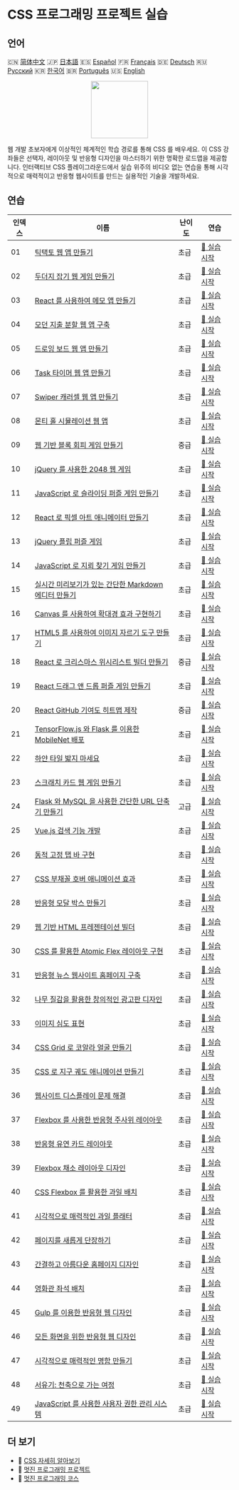 # CSS 프로그래밍 프로젝트 실습

## 언어

🇨🇳 [简体中文](README_zh.md) 🇯🇵 [日本語](README_ja.md) 🇪🇸 [Español](README_es.md) 🇫🇷 [Français](README_fr.md) 🇩🇪 [Deutsch](README_de.md) 🇷🇺 [Русский](README_ru.md) 🇰🇷 [한국어](README_ko.md) 🇧🇷 [Português](README_pt.md) 🇺🇸 [English](README.md) 

<div align="center">
<img width="128px" src="https://file.labex.io/path/YheSJQuYYCNJ.png">
</div>

웹 개발 초보자에게 이상적인 체계적인 학습 경로를 통해 CSS 를 배우세요. 이 CSS 강좌들은 선택자, 레이아웃 및 반응형 디자인을 마스터하기 위한 명확한 로드맵을 제공합니다. 인터랙티브 CSS 플레이그라운드에서 실습 위주의 비디오 없는 연습을 통해 시각적으로 매력적이고 반응형 웹사이트를 만드는 실용적인 기술을 개발하세요.

## 연습

|   인덱스 | 이름                                                                                                                                         | 난이도   | 연습                                                                                                  |
|----------|----------------------------------------------------------------------------------------------------------------------------------------------|----------|-------------------------------------------------------------------------------------------------------|
|       01 | [틱택토 웹 앱 만들기](https://labex.io/ko/courses/project-build-a-tic-tac-toe-web-app)                                                       | 초급     | [🚀 실습 시작](https://labex.io/ko/courses/project-build-a-tic-tac-toe-web-app)                       |
|       02 | [두더지 잡기 웹 게임 만들기](https://labex.io/ko/courses/project-creating-a-whack-a-mole-web-game)                                           | 초급     | [🚀 실습 시작](https://labex.io/ko/courses/project-creating-a-whack-a-mole-web-game)                  |
|       03 | [React 를 사용하여 메모 앱 만들기](https://labex.io/ko/courses/project-create-a-notes-app-using-react)                                       | 초급     | [🚀 실습 시작](https://labex.io/ko/courses/project-create-a-notes-app-using-react)                    |
|       04 | [모던 지출 분할 웹 앱 구축](https://labex.io/ko/courses/project-building-a-expense-splitter-web-app)                                         | 초급     | [🚀 실습 시작](https://labex.io/ko/courses/project-building-a-expense-splitter-web-app)               |
|       05 | [드로잉 보드 웹 앱 만들기](https://labex.io/ko/courses/project-creating-a-drawing-board-web-app)                                             | 초급     | [🚀 실습 시작](https://labex.io/ko/courses/project-creating-a-drawing-board-web-app)                  |
|       06 | [Task 타이머 웹 앱 만들기](https://labex.io/ko/courses/project-creating-a-task-timer-web-app)                                                | 초급     | [🚀 실습 시작](https://labex.io/ko/courses/project-creating-a-task-timer-web-app)                     |
|       07 | [Swiper 캐러셀 웹 앱 만들기](https://labex.io/ko/courses/project-create-a-swiper-carousel-web-app)                                           | 초급     | [🚀 실습 시작](https://labex.io/ko/courses/project-create-a-swiper-carousel-web-app)                  |
|       08 | [몬티 홀 시뮬레이션 웹 앱](https://labex.io/ko/courses/project-monty-hall-problem-simulation-web-app)                                        | 초급     | [🚀 실습 시작](https://labex.io/ko/courses/project-monty-hall-problem-simulation-web-app)             |
|       09 | [웹 기반 블록 회피 게임 만들기](https://labex.io/ko/courses/project-building-a-web-avoiding-block-game)                                      | 중급     | [🚀 실습 시작](https://labex.io/ko/courses/project-building-a-web-avoiding-block-game)                |
|       10 | [jQuery 를 사용한 2048 웹 게임](https://labex.io/ko/courses/project-2048-web-game-using-jquery)                                              | 초급     | [🚀 실습 시작](https://labex.io/ko/courses/project-2048-web-game-using-jquery)                        |
|       11 | [JavaScript 로 슬라이딩 퍼즐 게임 만들기](https://labex.io/ko/courses/project-build-a-sliding-puzzle-game-with-javascript)                   | 초급     | [🚀 실습 시작](https://labex.io/ko/courses/project-build-a-sliding-puzzle-game-with-javascript)       |
|       12 | [React 로 픽셀 아트 애니메이터 만들기](https://labex.io/ko/courses/project-create-a-pixel-art-animator-with-react)                           | 초급     | [🚀 실습 시작](https://labex.io/ko/courses/project-create-a-pixel-art-animator-with-react)            |
|       13 | [jQuery 플립 퍼즐 게임](https://labex.io/ko/courses/project-jquery-flip-puzzle-game)                                                         | 초급     | [🚀 실습 시작](https://labex.io/ko/courses/project-jquery-flip-puzzle-game)                           |
|       14 | [JavaScript 로 지뢰 찾기 게임 만들기](https://labex.io/ko/courses/project-creating-a-minesweeper-game-with-javascript)                       | 초급     | [🚀 실습 시작](https://labex.io/ko/courses/project-creating-a-minesweeper-game-with-javascript)       |
|       15 | [실시간 미리보기가 있는 간단한 Markdown 에디터 만들기](https://labex.io/ko/courses/project-build-a-simple-markdown-editor-with-live-preview) | 초급     | [🚀 실습 시작](https://labex.io/ko/courses/project-build-a-simple-markdown-editor-with-live-preview)  |
|       16 | [Canvas 를 사용하여 확대경 효과 구현하기](https://labex.io/ko/courses/project-implement-a-magnifying-glass-effect-using-canvas)              | 초급     | [🚀 실습 시작](https://labex.io/ko/courses/project-implement-a-magnifying-glass-effect-using-canvas)  |
|       17 | [HTML5 를 사용하여 이미지 자르기 도구 만들기](https://labex.io/ko/courses/project-build-an-image-cropping-tool-using-html5)                  | 초급     | [🚀 실습 시작](https://labex.io/ko/courses/project-build-an-image-cropping-tool-using-html5)          |
|       18 | [React 로 크리스마스 위시리스트 빌더 만들기](https://labex.io/ko/courses/project-building-a-christmas-wish-list-builder-in-react)            | 중급     | [🚀 실습 시작](https://labex.io/ko/courses/project-building-a-christmas-wish-list-builder-in-react)   |
|       19 | [React 드래그 앤 드롭 퍼즐 게임 만들기](https://labex.io/ko/courses/project-building-a-react-drag-and-drop-puzzle-game)                      | 초급     | [🚀 실습 시작](https://labex.io/ko/courses/project-building-a-react-drag-and-drop-puzzle-game)        |
|       20 | [React GitHub 기여도 히트맵 제작](https://labex.io/ko/courses/project-building-a-react-github-heatmap-contributions)                         | 중급     | [🚀 실습 시작](https://labex.io/ko/courses/project-building-a-react-github-heatmap-contributions)     |
|       21 | [TensorFlow.js 와 Flask 를 이용한 MobileNet 배포](https://labex.io/ko/courses/project-deploying-mobilenet-with-tensorflowjs-and-flask)       | 초급     | [🚀 실습 시작](https://labex.io/ko/courses/project-deploying-mobilenet-with-tensorflowjs-and-flask)   |
|       22 | [하얀 타일 밟지 마세요](https://labex.io/ko/courses/project-dont-step-on-the-white-tile)                                                     | 초급     | [🚀 실습 시작](https://labex.io/ko/courses/project-dont-step-on-the-white-tile)                       |
|       23 | [스크래치 카드 웹 게임 만들기](https://labex.io/ko/courses/project-scratch-card-game)                                                        | 초급     | [🚀 실습 시작](https://labex.io/ko/courses/project-scratch-card-game)                                 |
|       24 | [Flask 와 MySQL 을 사용한 간단한 URL 단축기 만들기](https://labex.io/ko/courses/project-build-a-simple-url-shortener-with-flask-and-mysql)   | 고급     | [🚀 실습 시작](https://labex.io/ko/courses/project-build-a-simple-url-shortener-with-flask-and-mysql) |
|       25 | [Vue.js 검색 기능 개발](https://labex.io/ko/courses/project-do-a-search)                                                                     | 초급     | [🚀 실습 시작](https://labex.io/ko/courses/project-do-a-search)                                       |
|       26 | [동적 고정 탭 바 구현](https://labex.io/ko/courses/project-dynamic-tab-bar)                                                                  | 초급     | [🚀 실습 시작](https://labex.io/ko/courses/project-dynamic-tab-bar)                                   |
|       27 | [CSS 부채꼴 호버 애니메이션 효과](https://labex.io/ko/courses/project-unfold-your-fan)                                                       | 초급     | [🚀 실습 시작](https://labex.io/ko/courses/project-unfold-your-fan)                                   |
|       28 | [반응형 모달 박스 만들기](https://labex.io/ko/courses/project-naughty-modal-box)                                                             | 초급     | [🚀 실습 시작](https://labex.io/ko/courses/project-naughty-modal-box)                                 |
|       29 | [웹 기반 HTML 프레젠테이션 빌더](https://labex.io/ko/courses/project-web-ppt)                                                                | 초급     | [🚀 실습 시작](https://labex.io/ko/courses/project-web-ppt)                                           |
|       30 | [CSS 를 활용한 Atomic Flex 레이아웃 구현](https://labex.io/ko/courses/project-atomic-css)                                                    | 초급     | [🚀 실습 시작](https://labex.io/ko/courses/project-atomic-css)                                        |
|       31 | [반응형 뉴스 웹사이트 홈페이지 구축](https://labex.io/ko/courses/project-creating-website-homepage)                                          | 초급     | [🚀 실습 시작](https://labex.io/ko/courses/project-creating-website-homepage)                         |
|       32 | [나무 질감을 활용한 창의적인 광고판 디자인](https://labex.io/ko/courses/project-creative-billboard)                                          | 초급     | [🚀 실습 시작](https://labex.io/ko/courses/project-creative-billboard)                                |
|       33 | [이미지 심도 표현](https://labex.io/ko/courses/project-depth-of-field-in-images)                                                             | 초급     | [🚀 실습 시작](https://labex.io/ko/courses/project-depth-of-field-in-images)                          |
|       34 | [CSS Grid 로 코알라 얼굴 만들기](https://labex.io/ko/courses/project-draw-a-koala)                                                           | 초급     | [🚀 실습 시작](https://labex.io/ko/courses/project-draw-a-koala)                                      |
|       35 | [CSS 로 지구 궤도 애니메이션 만들기](https://labex.io/ko/courses/project-exploring-the-earth)                                                | 초급     | [🚀 실습 시작](https://labex.io/ko/courses/project-exploring-the-earth)                               |
|       36 | [웹사이트 디스플레이 문제 해결](https://labex.io/ko/courses/project-fix-website-display)                                                     | 초급     | [🚀 실습 시작](https://labex.io/ko/courses/project-fix-website-display)                               |
|       37 | [Flexbox 를 사용한 반응형 주사위 레이아웃](https://labex.io/ko/courses/project-flex-dice-layout)                                             | 초급     | [🚀 실습 시작](https://labex.io/ko/courses/project-flex-dice-layout)                                  |
|       38 | [반응형 유연 카드 레이아웃](https://labex.io/ko/courses/project-flexible-card)                                                               | 초급     | [🚀 실습 시작](https://labex.io/ko/courses/project-flexible-card)                                     |
|       39 | [Flexbox 채소 레이아웃 디자인](https://labex.io/ko/courses/project-fresh-vegetables)                                                         | 초급     | [🚀 실습 시작](https://labex.io/ko/courses/project-fresh-vegetables)                                  |
|       40 | [CSS Flexbox 를 활용한 과일 배치](https://labex.io/ko/courses/project-fruit-arrangement)                                                     | 초급     | [🚀 실습 시작](https://labex.io/ko/courses/project-fruit-arrangement)                                 |
|       41 | [시각적으로 매력적인 과일 플래터](https://labex.io/ko/courses/project-fruit-platter)                                                         | 초급     | [🚀 실습 시작](https://labex.io/ko/courses/project-fruit-platter)                                     |
|       42 | [페이지를 새롭게 단장하기](https://labex.io/ko/courses/project-give-your-page-a-makeover)                                                    | 초급     | [🚀 실습 시작](https://labex.io/ko/courses/project-give-your-page-a-makeover)                         |
|       43 | [간결하고 아름다운 홈페이지 디자인](https://labex.io/ko/courses/project-labex-knowledge-network)                                             | 초급     | [🚀 실습 시작](https://labex.io/ko/courses/project-labex-knowledge-network)                           |
|       44 | [영화관 좌석 배치](https://labex.io/ko/courses/project-movie-theater-seat-arrangement)                                                       | 초급     | [🚀 실습 시작](https://labex.io/ko/courses/project-movie-theater-seat-arrangement)                    |
|       45 | [Gulp 를 이용한 반응형 웹 디자인](https://labex.io/ko/courses/project-responsive-page-layout)                                                | 초급     | [🚀 실습 시작](https://labex.io/ko/courses/project-responsive-page-layout)                            |
|       46 | [모든 화면을 위한 반응형 웹 디자인](https://labex.io/ko/courses/project-responsive-web-design)                                               | 초급     | [🚀 실습 시작](https://labex.io/ko/courses/project-responsive-web-design)                             |
|       47 | [시각적으로 매력적인 명함 만들기](https://labex.io/ko/courses/project-user-business-cards)                                                   | 초급     | [🚀 실습 시작](https://labex.io/ko/courses/project-user-business-cards)                               |
|       48 | [서유기: 천축으로 가는 여정](https://labex.io/ko/courses/project-westward-journey-to-heavenly-west)                                          | 초급     | [🚀 실습 시작](https://labex.io/ko/courses/project-westward-journey-to-heavenly-west)                 |
|       49 | [JavaScript 를 사용한 사용자 권한 관리 시스템](https://labex.io/ko/courses/project-permission-management)                                    | 초급     | [🚀 실습 시작](https://labex.io/ko/courses/project-permission-management)                             |

## 더 보기

- 🔗 [CSS 자세히 알아보기](https://labex.io/ko/skilltrees/css)
- 🔗 [멋진 프로그래밍 프로젝트](https://github.com/labex-labs/awesome-programming-projects)
- 🔗 [멋진 프로그래밍 코스](https://github.com/labex-labs/awesome-programming-courses)

